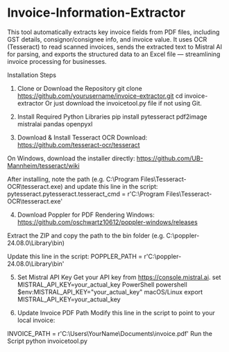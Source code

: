 # Invoice-Information-Extractor
This tool automatically extracts key invoice fields from PDF files, including GST details, consignor/consignee info, and invoice value. It uses OCR (Tesseract) to read scanned invoices, sends the extracted text to Mistral AI for parsing, and exports the structured data to an Excel file — streamlining invoice processing for businesses.

Installation Steps
1. Clone or Download the Repository
git clone https://github.com/yourusername/invoice-extractor.git
cd invoice-extractor
Or just download the invoicetool.py file if not using Git.

2. Install Required Python Libraries
pip install pytesseract pdf2image mistralai pandas openpyxl

4. Download & Install Tesseract OCR
Download: https://github.com/tesseract-ocr/tesseract

On Windows, download the installer directly:
https://github.com/UB-Mannheim/tesseract/wiki

After installing, note the path (e.g. C:\Program Files\Tesseract-OCR\tesseract.exe) and update this line in the script:
pytesseract.pytesseract.tesseract_cmd = r'C:\Program Files\Tesseract-OCR\tesseract.exe'

4. Download Poppler for PDF Rendering
Windows: https://github.com/oschwartz10612/poppler-windows/releases

Extract the ZIP and copy the path to the bin folder (e.g. C:\poppler-24.08.0\Library\bin)

Update this line in the script:
POPPLER_PATH = r'C:\poppler-24.08.0\Library\bin'

5. Set Mistral API Key
Get your API key from https://console.mistral.ai.
set MISTRAL_API_KEY=your_actual_key
PowerShell
powershell
$env:MISTRAL_API_KEY="your_actual_key"
macOS/Linux
export MISTRAL_API_KEY=your_actual_key

7. Update Invoice PDF Path
Modify this line in the script to point to your local invoice:

INVOICE_PATH = r'C:\Users\YourName\Documents\invoice.pdf'
Run the Script
python invoicetool.py
